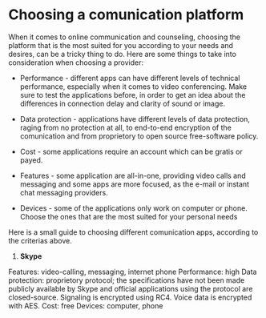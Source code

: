 # Choosing a comunication platform

When it comes to online communication and counseling, choosing the platform that is the most suited for you according to your needs and desires, can be a tricky thing to do. Here are some things to take into consideration when choosing a provider:

* Performance - different apps can have different levels of technical performance, especially when it comes to video conferencing. Make sure to test the applications before, in order to get an idea about the differences in connection delay and clarity of sound or image.

* Data protection - applications have different levels of data protection, raging from no protection at all, to end-to-end encryption of the comunication and from proprietory to open source free-software policy.

* Cost - some applications require an account which can be gratis or payed.

* Features - some application are all-in-one, providing video calls and messaging and some apps are more focused, as the e-mail or instant chat messaging providers.

* Devices - some of the applications only work on computer or phone. Choose the ones that are the most suited for your personal needs

Here is a small guide to choosing different comunication apps, according to the criterias above.

1. **Skype**

Features: video-calling, messaging, internet phone
Performance: high
Data protection: proprietory protocol; the specifications have not been made publicly available by Skype and official applications using the protocol are closed-source. Signaling is encrypted using RC4. Voice data is encrypted with AES.
Cost: free
Devices: computer, phone

